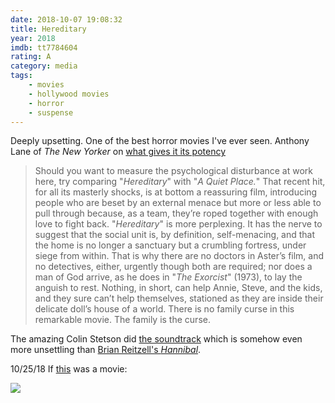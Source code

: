 ```yaml
---
date: 2018-10-07 19:08:32
title: Hereditary
year: 2018
imdb: tt7784604
rating: A
category: media
tags:
    - movies
    - hollywood movies
    - horror
    - suspense
---
```


Deeply upsetting. One of the best horror movies I've ever seen. Anthony Lane of _The New Yorker_ on [what gives it its potency](https://www.newyorker.com/magazine/2018/06/18/hereditary-delivers-a-new-kind-of-horror)

> Should you want to measure the psychological disturbance at work here, try comparing "_Hereditary_" with "_A Quiet Place._" That recent hit, for all its masterly shocks, is at bottom a reassuring film, introducing people who are beset by an external menace but more or less able to pull through because, as a team, they’re roped together with enough love to fight back. "_Hereditary_" is more perplexing. It has the nerve to suggest that the social unit is, by definition, self-menacing, and that the home is no longer a sanctuary but a crumbling fortress, under siege from within. That is why there are no doctors in Aster’s film, and no detectives, either, urgently though both are required; nor does a man of God arrive, as he does in "_The Exorcist_" (1973), to lay the anguish to rest. Nothing, in short, can help Annie, Steve, and the kids, and they sure can’t help themselves, stationed as they are inside their delicate doll’s house of a world. There is no family curse in this remarkable movie. The family is the curse.

The amazing Colin Stetson did [the soundtrack](https://pitchfork.com/reviews/albums/colin-stetson-hereditary-original-motion-picture-soundtrack/) which is somehow even more unsettling than [Brian Reitzell's _Hannibal_](https://www.nytimes.com/2015/06/14/arts/television/hannibal-3-steps-to-tvs-scariest-soundtrack.html).

<span class="update">10/25/18</span> If [this](https://www.instagram.com/p/BpMx3Y_lYbO/?hl=en&taken-by=desmoinesartcenter) was a movie:

![](/static/a/ann_hamilton.jpg)
